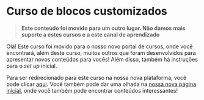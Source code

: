 # Curso de blocos customizados

> **Este conteúdo foi movido para um outro lugar. Não damos mais suporte a estes cursos e a este canal de aprendizado**

Olá! Este curso foi movido para o nosso novo portal de cursos, onde você encontrará, além deste curso, muitos outros que foram desenvolvidos para apresentar novos conteúdos para vocês! Além disso, também há instruções para o _set up_ inicial.

Para ser redirecionado para este curso na nossa nova plataforma, você pode clicar [aqui](https://developers.vtex.com/learning/docs/course-store-block-lang-pt). Você também pode dar uma olhada na [nossa nova página inicial](https://developers.vtex.com/learning), onde você também pode encontrar conteúdos interessantes!
